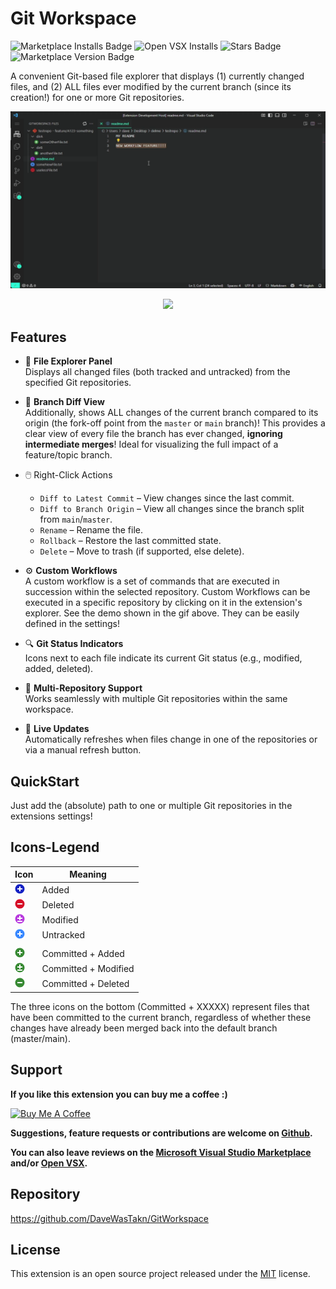 # Git Workspace
![Marketplace Installs Badge](https://vsmarketplacebadges.dev/installs/daveWasTaken.gitworkspace.svg?label=Marketplace%20Installs)
![Open VSX Installs](https://img.shields.io/open-vsx/dt/daveWasTaken/gitworkspace?label=Open-VSX%20Installs&color=255%2C0%2C0)
![Stars Badge](https://vsmarketplacebadges.dev/rating-star/daveWasTaken.gitworkspace.svg?label=Rating)
![Marketplace Version Badge](https://vsmarketplacebadges.dev/version/daveWasTaken.gitworkspace.svg?label=Marketplace%20Version)

A convenient Git-based file explorer that displays (1) currently changed files, and (2) ALL files ever modified by
the current branch (since its creation!) for one or more Git repositories.

<p align="center">
  <img src="https://raw.githubusercontent.com/DaveWasTakn/GitWorkspace/refs/heads/main/resources/excluded/workflow_feature.gif" width="800"/>
</p>
<p align="center">
  <img src="https://github.com/user-attachments/assets/ecd2c314-a986-47a2-ba35-923e755e9522" width="800"/>
</p>

## Features

- 📁 **File Explorer Panel**  
  Displays all changed files (both tracked and untracked) from the specified Git repositories.

- 🔀 **Branch Diff View**  
  Additionally, shows ALL changes of the current branch compared to its origin (the fork-off point from the `master` or
  `main` branch)!
  This provides a clear view of every file the branch has ever changed, **ignoring intermediate merges**!
  Ideal for visualizing the full impact of a feature/topic branch.

- 🖱️ Right-Click Actions
  - `Diff to Latest Commit` – View changes since the last commit.
  - `Diff to Branch Origin` – View all changes since the branch split from `main`/`master`.
  - `Rename` – Rename the file.
  - `Rollback` – Restore the last committed state.
  - `Delete` – Move to trash (if supported, else delete).

- ⚙️ **Custom Workflows**   
  A custom workflow is a set of commands that are executed in succession within the selected repository.
  Custom Workflows can be executed in a specific repository by clicking on it in the extension's explorer.
  See the demo shown in the gif above.
  They can be easily defined in the settings!

- 🔍 **Git Status Indicators**  
  Icons next to each file indicate its current Git status (e.g., modified, added, deleted).

- 🧬 **Multi-Repository Support**  
  Works seamlessly with multiple Git repositories within the same workspace.

- 🔄 **Live Updates**  
  Automatically refreshes when files change in one of the repositories or via a manual refresh button.

## QuickStart

Just add the (absolute) path to one or multiple Git repositories in the extensions settings!

## Icons-Legend

| Icon                                              | Meaning              |
|---------------------------------------------------|----------------------|
| ![](resources/icon-status-added.png)              | Added                |
| ![](resources/icon-status-deleted.png)            | Deleted              |
| ![](resources/icon-status-modified.png)           | Modified             |
| ![](resources/icon-status-untracked.png)          | Untracked            |
|                                                   |                      |
| ![](resources/icon-status-added-committed.png)    | Committed + Added    |
| ![](resources/icon-status-modified-committed.png) | Committed + Modified |
| ![](resources/icon-status-deleted-committed.png)  | Committed + Deleted  |

The three icons on the bottom (Committed + XXXXX) represent files that have been committed to the current branch,
regardless of whether these changes have already been merged back into the default branch (master/main).

## Support

**If you like this extension you can buy me a coffee :)**

<a href="https://www.buymeacoffee.com/daveWasTakn" target="_blank">
  <img src="https://cdn.buymeacoffee.com/buttons/v2/default-yellow.png" alt="Buy Me A Coffee" width="217" height="60">
</a>

**Suggestions, feature requests or contributions are welcome on [Github](https://github.com/DaveWasTakn/GitWorkspace).**

**You can also leave reviews on
the [Microsoft Visual Studio Marketplace](https://marketplace.visualstudio.com/items?itemName=daveWasTaken.gitworkspace) and/or [Open VSX](https://open-vsx.org/extension/daveWasTaken/gitworkspace).**

## Repository

https://github.com/DaveWasTakn/GitWorkspace

## License

This extension is an open source project released under the [MIT](LICENSE.txt) license.
